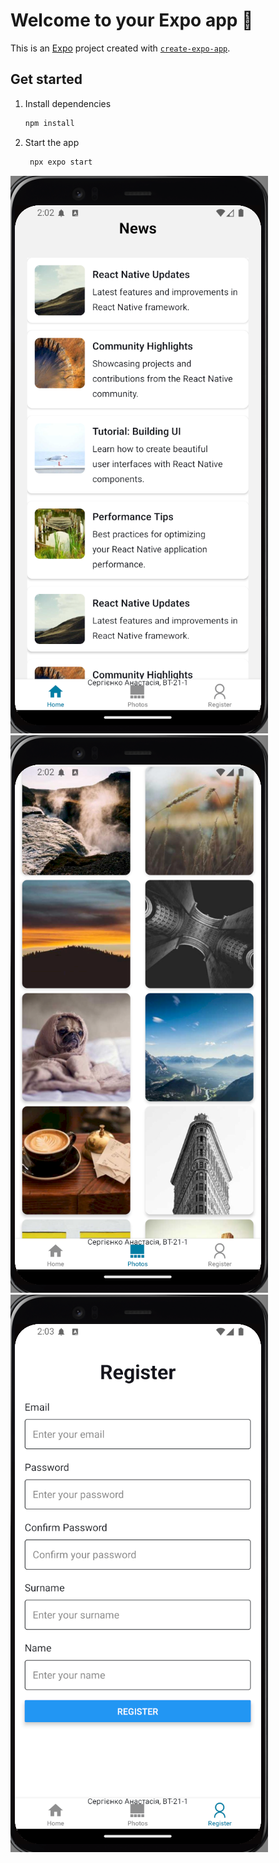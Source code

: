# Welcome to your Expo app 👋

This is an [Expo](https://expo.dev) project created with [`create-expo-app`](https://www.npmjs.com/package/create-expo-app).

## Get started

1. Install dependencies

   ```bash
   npm install
   ```

2. Start the app

   ```bash
    npx expo start
   ```

![img.png](images/img.png)![img_1.png](images/img_1.png)![img_2.png](images/img_2.png)